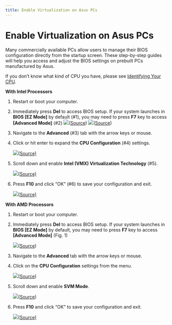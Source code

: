 ```yaml
---
title: Enable Virtualization on Asus PCs
---
```


# Enable Virtualization on Asus PCs

Many commercially available PCs allow users to manage their BIOS configuration directly from the startup screen. These
step-by-step guides will help you access and adjust the BIOS settings on prebuilt PCs manufactured by Asus.

If you don’t know what kind of CPU you have, please see
[Identifying Your CPU](https://support.salad.com/article/274-identifying-your-cpu).

**With Intel Processors**

1. Restart or boot your computer.
2. Immediately press **Del** to access BIOS setup. If your system launches in **BIOS \[EZ Mode]** by default (#1), you
   may need to press **F7** key to access **\[Advanced Mode]** (#2)
   ![](https://s3.amazonaws.com/helpscout.net/docs/assets/615b47bfca9e0011a4434693/images/635181434d805871ceaa52d5/file-7ZFZnKIX8I.png)([Source](https://www.asus.com/us/support/FAQ/1045141/#C))
   ![](https://s3.amazonaws.com/helpscout.net/docs/assets/615b47bfca9e0011a4434693/images/6351815f8a552811521e6fc0/file-h1Uf7outZt.png)([Source](https://www.asus.com/us/support/FAQ/1045141/#C))
3. Navigate to the **Advanced** (#3) tab with the arrow keys or mouse.
4. Click or hit enter to expand the **CPU Configuration** (#4) settings.

   ![](https://s3.amazonaws.com/helpscout.net/docs/assets/615b47bfca9e0011a4434693/images/6351817a4d805871ceaa52d7/file-RBbUXeXmG2.png)([Source)](https://www.asus.com/us/support/FAQ/1045141/#C)

5. Scroll down and enable **Intel (VMX) Virtualization Technology** (#5).

   ![](https://s3.amazonaws.com/helpscout.net/docs/assets/615b47bfca9e0011a4434693/images/635181934d805871ceaa52d8/file-JlKqMcjxqg.png)([Source)](https://www.asus.com/us/support/FAQ/1045141/#C)

6. Press **F10** and click “OK” (#6) to save your configuration and exit.

   ![](https://s3.amazonaws.com/helpscout.net/docs/assets/615b47bfca9e0011a4434693/images/635181a99471985a5ac5413a/file-L52jFBpZab.png)([Source)](https://www.asus.com/us/support/FAQ/1045141/#C)

**With AMD Processors**

1. Restart or boot your computer.
2. Immediately press **Del** to access BIOS setup. If your system launches in **BIOS \[EZ Mode]** by default, you may
   need to press **F7** key to access **\[Advanced Mode]** (Fig. 1)

   ![](https://s3.amazonaws.com/helpscout.net/docs/assets/615b47bfca9e0011a4434693/images/635181e4927a2c1634dfc46d/file-F8jneWD4pY.png)([Source](https://www.asus.com/us/support/FAQ/1045141/#C))

3. Navigate to the **Advanced** tab with the arrow keys or mouse.
4. Click on the **CPU Configuration** settings from the menu.

   ![](https://s3.amazonaws.com/helpscout.net/docs/assets/615b47bfca9e0011a4434693/images/635181f7de258f5018eb6316/file-2W89hXbncv.png)([Source](https://www.asus.com/us/support/FAQ/1045141/#C))

5. Scroll down and enable **SVM Mode**.

   ![](https://s3.amazonaws.com/helpscout.net/docs/assets/615b47bfca9e0011a4434693/images/6351820c8a552811521e6fc9/file-wtHeN6K8Ox.png)([Source](https://www.asus.com/us/support/FAQ/1045141/#C))

6. Press **F10** and click “OK” to save your configuration and exit.

   ![](https://s3.amazonaws.com/helpscout.net/docs/assets/615b47bfca9e0011a4434693/images/635182239471985a5ac5413f/file-qQTvqp0PSy.png)([Source)](https://www.asus.com/us/support/FAQ/1045141/#C)
